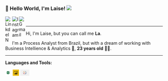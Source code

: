 ### 👋 Hello World, I'm Laise!  <img src="https://github.com/TheDudeThatCode/TheDudeThatCode/blob/master/Assets/Earth.gif" width="24px">

<a target="_blank" href="https:https://www.linkedin.com/in/laiselopes/">
  <img align="left" alt="LinkdeIN" width="22px" src="https://cdn.jsdelivr.net/npm/simple-icons@v3/icons/linkedin.svg" />
</a>
<a target="_blank" href="https:https://www.instagram.com/_laa_lopes/?hl=pt-br">
  <img align="left" alt="Instagram" width="22px" src="https://cdn.jsdelivr.net/npm/simple-icons@v3/icons/instagram.svg" />
</a>
<a target="_blank" href="mailto:laisedaianeclopes@gmail.com">
  <img align="left" alt="Gmail" width="22px" src="https://cdn.jsdelivr.net/npm/simple-icons@v3/icons/gmail.svg" />
</a>
</br>


---- 


Hi, I'm Laise, but you can call me **La**. 

I'm a Process Analyst from Brazil, but with a dream of working with Business Intellience & Analytics 💚, **23 years old** 👶🏻.  


----


**Languages and Tools:**  

<code><img height="20" src="https://github.com/LaiseLopes/LaiseLopes/blob/master/microsoft_excel_logo_250_250_0.png"></code>
<code><img height="20" src="https://github.com/LaiseLopes/LaiseLopes/blob/master/social-default-image.png"></code>
<code><img height="20" src="https://github.com/LaiseLopes/LaiseLopes/blob/master/tableau.png"></code>

